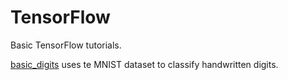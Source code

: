 # TensorFlow

Basic TensorFlow tutorials.


[basic_digits](https://github.com/annetkonings/TensorFlow/ML_Tensorflow_basics_digits.ipynb) uses te MNIST dataset to classify handwritten digits.
